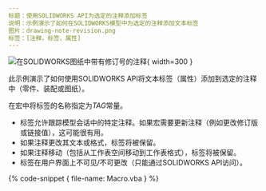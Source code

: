 ```yaml
---
标题：使用SOLIDWORKS API为选定的注释添加标签
说明：示例演示了如何在SOLIDWORKS模型中为选定的注释添加文本标签
图片：drawing-note-revision.png
标签：[注释，标签，属性]
---
```

![在SOLIDWORKS图纸中带有修订号的注释](drawing-note-revision.png){ width=300 }

此示例演示了如何使用SOLIDWORKS API将文本标签（属性）添加到选定的注释中（零件、装配或图纸）。

在宏中将标签的名称指定为*TAG*常量。

* 标签允许跟踪模型会话中的特定注释。如果宏需要更新注释（例如更改修订版或链接值），这可能很有用。
* 如果注释更改其文本或格式，标签将被保留。
* 如果注释移动（包括从工作表空间移动到工作表格式），标签将被保留。
* 标签在用户界面上不可见/不可更改（只能通过SOLIDWORKS API访问）。

{% code-snippet { file-name: Macro.vba } %}